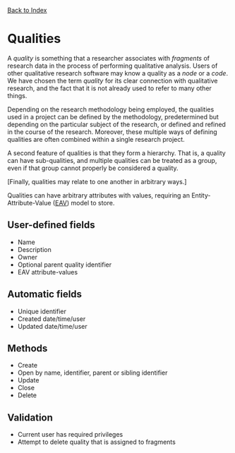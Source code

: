 [Back to Index](index.md)

# Qualities

A _quality_ is something that a researcher associates with _fragments_ of research data in the process of performing qualitative analysis. Users of other qualitative research software may know a quality as a _node_ or a _code_. We have chosen the term _quality_ for its clear connection with qualitative research, and the fact that it is not already used to refer to many other things.

Depending on the research methodology being employed, the qualities used in a project can be defined by the methodology, predetermined but depending on the particular subject of the research, or defined and refined in the course of the research. Moreover, these multiple ways of defining qualities are often combined within a single research project.

A second feature of qualities is that they form a hierarchy. That is, a quality can have sub-qualities, and multiple qualities can be treated as a group, even if that group cannot properly be considered a quality.

[Finally, qualities may relate to one another in arbitrary ways.]

Qualities can have arbitrary attributes with values, requiring an Entity-Attribute-Value ([EAV](https://en.wikipedia.org/wiki/Entity–attribute–value_model)) model to store.

## User-defined fields

- Name
- Description
- Owner
- Optional parent quality identifier
- EAV attribute-values

## Automatic fields

- Unique identifier
- Created date/time/user
- Updated date/time/user

## Methods

- Create
- Open by name, identifier, parent or sibling identifier
- Update
- Close
- Delete

## Validation

- Current user has required privileges
- Attempt to delete quality that is assigned to fragments
